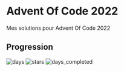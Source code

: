 # Advent Of Code 2022

Mes solutions pour Advent Of Code 2022

## Progression

![days](https://img.shields.io/badge/day%20📅-2-blue)
![stars](https://img.shields.io/badge/stars%20⭐-4-yellow)
![days_completed](https://img.shields.io/badge/days%20completed-2-red)
